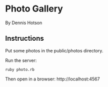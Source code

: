 Photo Gallery
====

By Dennis Hotson


Instructions
----

Put some photos in the public/photos directory.

Run the server:

    ruby photo.rb

Then open in a browser: http://localhost:4567
